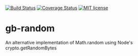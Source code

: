 [![Build Status](https://travis-ci.org/GaryB432/gb-random.svg?branch=master)](https://travis-ci.org/GaryB432/gb-random.svg?branch=master)
[![Coverage Status](https://coveralls.io/repos/github/GaryB432/gb-random/badge.svg?branch=master)](https://coveralls.io/github/GaryB432/gb-random?branch=master)
[![MIT license](http://img.shields.io/badge/license-MIT-brightgreen.svg)](http://opensource.org/licenses/MIT)

# gb-random
An alternative implementation of Math.random using Node's crypto.getRandomBytes

